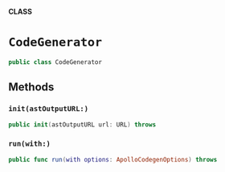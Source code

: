 **CLASS**

# `CodeGenerator`

```swift
public class CodeGenerator
```

## Methods
### `init(astOutputURL:)`

```swift
public init(astOutputURL url: URL) throws
```

### `run(with:)`

```swift
public func run(with options: ApolloCodegenOptions) throws
```
